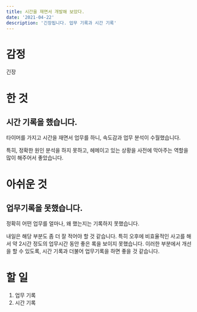 ```yaml
---
title: 시간을 재면서 개발해 보았다.
date: '2021-04-22'
description: '긴장됩니다. 업무 기록과 시간 기록'
---
```


# 감정
긴장

# 한 것
## 시간 기록을 했습니다.
타이머를 가지고 시간을 재면서 업무를 하니, 속도감과 업무 분석이 수월했습니다.

특히, 정확한 원인 분석을 하지 못하고, 헤메이고 있는 상황을 사전에 막아주는 역할을 많이 해주어서 좋았습니다.

# 아쉬운 것
## 업무기록을 못했습니다.
정확히 어떤 업무를 얼마나, 왜 했는지는 기록하지 못했습니다. 

내일은 해당 부분도 좀 더 잘 적어야 할 것 같습니다. 특히 오후에 비효율적인 사고를 해서 약 2시간 정도의 업무시간 동안 좋은 록을 보이지 못했습니다. 이러한 부분에서 개선을 할 수 있도록, 시간 기록과 더불어 업무기록을 하면 좋을 것 같습니다.

# 할 일
1. 업무 기록
1. 시간 기록
